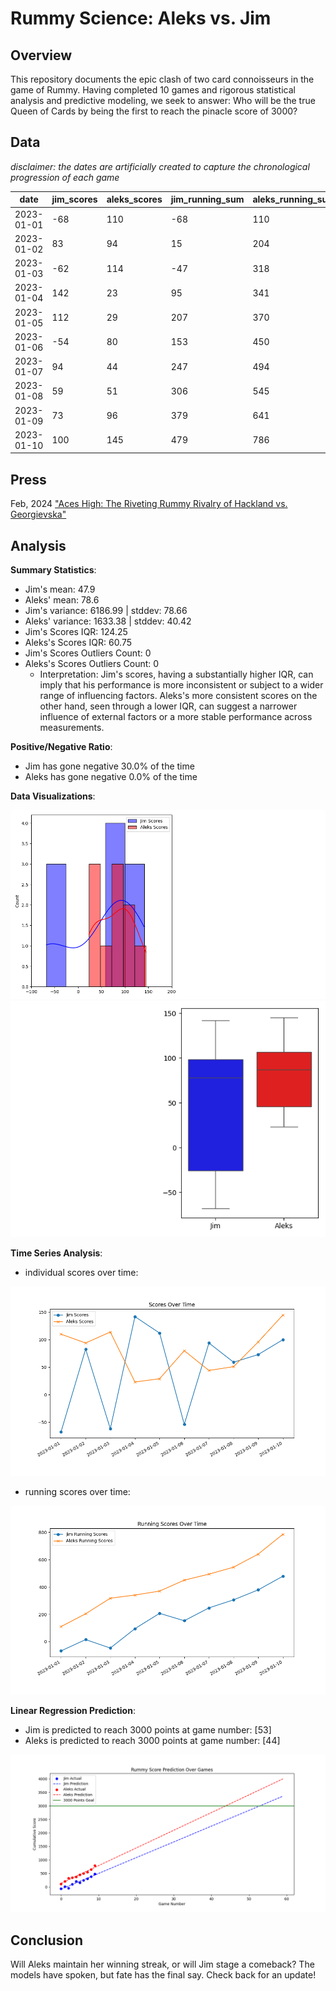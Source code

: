 # Rummy Science: Aleks vs. Jim

## Overview

This repository documents the epic clash of two card connoisseurs in the game of Rummy. Having completed 10 games and rigorous statistical analysis and predictive modeling, we seek to answer: Who will be the true Queen of Cards by being the first to reach the pinacle score of 3000?

## Data

_disclaimer: the dates are artificially created to capture the chronological progression of each game_

| date       | jim_scores | aleks_scores | jim_running_sum | aleks_running_sum |
| ---------- | ---------- | ------------ | --------------- | ----------------- |
| 2023-01-01 | -68        | 110          | -68             | 110               |
| 2023-01-02 | 83         | 94           | 15              | 204               |
| 2023-01-03 | -62        | 114          | -47             | 318               |
| 2023-01-04 | 142        | 23           | 95              | 341               |
| 2023-01-05 | 112        | 29           | 207             | 370               |
| 2023-01-06 | -54        | 80           | 153             | 450               |
| 2023-01-07 | 94         | 44           | 247             | 494               |
| 2023-01-08 | 59         | 51           | 306             | 545               |
| 2023-01-09 | 73         | 96           | 379             | 641               |
| 2023-01-10 | 100        | 145          | 479             | 786               |

## Press

Feb, 2024 ["Aces High: The Riveting Rummy Rivalry of Hackland vs. Georgievska"](https://github.com/aleksgeorgi/CanJimBeatAleksInRummy/blob/main/press/rummy_illustrated.md)

## Analysis

**Summary Statistics**:

- Jim's mean: 47.9
- Aleks' mean: 78.6
- Jim's variance: 6186.99 | stddev: 78.66
- Aleks' variance: 1633.38 | stddev: 40.42
- Jim's Scores IQR: 124.25
- Aleks's Scores IQR: 60.75
- Jim's Scores Outliers Count: 0
- Aleks's Scores Outliers Count: 0
  - Interpretation: Jim's scores, having a substantially higher IQR, can imply that his performance is more inconsistent or subject to a wider range of influencing factors. Aleks's more consistent scores on the other hand, seen through a lower IQR, can suggest a narrower influence of external factors or a more stable performance across measurements.

**Positive/Negative Ratio**:

- Jim has gone negative 30.0% of the time
- Aleks has gone negative 0.0% of the time

**Data Visualizations**:

![histogram](https://github.com/aleksgeorgi/CanJimBeatAleksInRummy/blob/main/plots/scores_histogram.png)
![boxplot](https://github.com/aleksgeorgi/CanJimBeatAleksInRummy/blob/main/plots/scores_box_plt.png)

**Time Series Analysis**:

- individual scores over time:

![time series](https://github.com/aleksgeorgi/CanJimBeatAleksInRummy/blob/main/plots/scores_over_time_plt.png)

- running scores over time:

![running scores over time](https://github.com/aleksgeorgi/CanJimBeatAleksInRummy/blob/main/plots/running_scores_over_time.png)

**Linear Regression Prediction**:

- Jim is predicted to reach 3000 points at game number: [53]
- Aleks is predicted to reach 3000 points at game number: [44]

![prediction plot](https://github.com/aleksgeorgi/CanJimBeatAleksInRummy/blob/main/plots/rummy_winner_prediction.png)

## Conclusion

Will Aleks maintain her winning streak, or will Jim stage a comeback? The models have spoken, but fate has the final say. Check back for an update!
